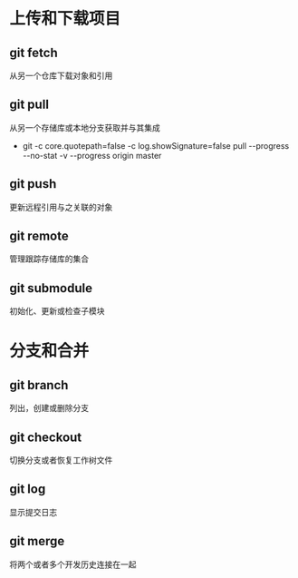 # 上传和下载项目

## git fetch

从另一个仓库下载对象和引用

## git pull

从另一个存储库或本地分支获取并与其集成

- git -c core.quotepath=false -c log.showSignature=false pull --progress --no-stat -v --progress origin master

## git push

更新远程引用与之关联的对象

## git remote

管理跟踪存储库的集合

## git submodule

初始化、更新或检查子模块

# 分支和合并

## git branch

列出，创建或删除分支

## git checkout

切换分支或者恢复工作树文件

## git log

显示提交日志

## git merge

将两个或者多个开发历史连接在一起

